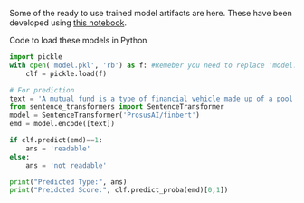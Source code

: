 Some of the ready to use trained model artifacts are here. These have been developed using [this notebook](https://github.com/sohomghosh/FinRAD_Financial_Readability_Assessment_Dataset/blob/main/FinRAD_Sentence_FinBERTembedding_Extraction_Modeling_13K.ipynb).

Code to load these models in Python
```python
import pickle
with open('model.pkl', 'rb') as f: #Remeber you need to replace 'model.pkl' with your own pickled classifer file like 'logistic_regression_classifier.pkl'
    clf = pickle.load(f)

# For prediction
text = 'A mutual fund is a type of financial vehicle made up of a pool of money collected from many investors to invest in securities like stocks, bonds, money market instruments' #This is a sample text, feel free to write your own
from sentence_transformers import SentenceTransformer
model = SentenceTransformer('ProsusAI/finbert')
emd = model.encode([text])

if clf.predict(emd)==1:
    ans = 'readable'
else:
    ans = 'not readable'

print("Predicted Type:", ans)
print("Preidcted Score:", clf.predict_proba(emd)[0,1])

```
